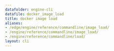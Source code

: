 ```yaml
---
datafolder: engine-cli
datafile: docker_image_load
title: docker image load
aliases:
- /edge/engine/reference/commandline/image_load/
- /engine/reference/commandline/image_load/
- /engine/reference/commandline/load/
layout: cli
---
```


<!--
This page is automatically generated from Docker's source code. If you want to
suggest a change to the text that appears here, open a ticket or pull request
in the source repository on GitHub:

https://github.com/docker/cli
-->
